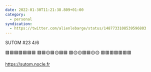 ```yaml
---
date: 2022-01-30T11:21:38.809+01:00
category:
  - personal
syndication:
  - https://twitter.com/alienlebarge/status/1487733108539596803
---
```

SUTOM #23 4/6

🟥🟦🟦🟥🟦🟦🟦
🟥🟦🟡🟦🟡🟦🟦
🟥🟡🟡🟥🟦🟡🟡
🟥🟥🟥🟥🟥🟥🟥

https://sutom.nocle.fr
